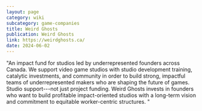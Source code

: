 ```yaml
---
layout: page
category: wiki
subcategory: game-companies
title: Weird Ghosts
publication: Weird Ghosts
link: https://weirdghosts.ca/
date: 2024-06-02
---
```


"An impact fund for studios led by underrepresented founders across Canada. We support video game studios with studio development training, catalytic investments, and community in order to build strong, impactful teams of underrepresented makers who are shaping the future of games. Studio support---not just project funding. Weird Ghosts invests in founders who want to build profitable impact-oriented studios with a long-term vision and commitment to equitable worker-centric structures. "
